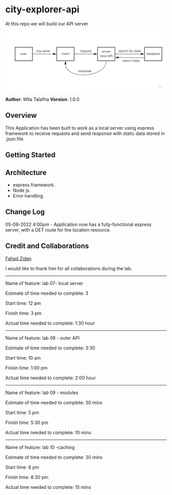# city-explorer-api

At this repo we will build our API server 


![WHITE BOARD](./assests/plane.jpg)


**Author**: Wlla Talafha
**Version**: 1.0.0 

## Overview
This Application has been built to work as a local server using express framework to receive requests and send response with static data stored in .json file.

## Getting Started
<!-- What are the steps that a user must take in order to build this app on their own machine and get it running? -->

## Architecture
- express framework.
- Node js.
- Error handling.

## Change Log

05-08-2022 4:00pm - Application now has a fully-functional express server, with a GET route for the location resource.

## Credit and Collaborations

[Fahad Zidan](https://github.com/fha96?tab=repositories)

I would like to thank him for all collaborations during the lab.


-------------

Name of feature: lab 07- local server

Estimate of time needed to complete: 3

Start time: 12 pm

Finish time: 3 pm

Actual time needed to complete: 1:30 hour

---

Name of feature: lab 08 - outer API

Estimate of time needed to complete: 3:30

Start time: 10 am

Finish time: 1:00 pm

Actual time needed to complete: 2:00 hour

---

Name of feature: lab 09 - modules

Estimate of time needed to complete: 30 mins

Start time: 5 pm

Finish time: 5:30 pm

Actual time needed to complete: 10 mins

---


Name of feature: lab 10 -caching

Estimate of time needed to complete: 30 mins

Start time: 8 pm

Finish time: 8:30 pm

Actual time needed to complete: 15 mins
